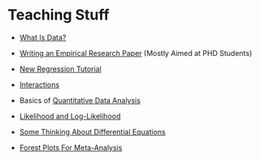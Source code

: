 # Teaching Stuff

* [What Is Data?](./what-is-data/what-is-data.html)

* [Writing an Empirical Research Paper](./empirical-paper/) (Mostly Aimed at PHD Students)

* [New Regression Tutorial](./new-regression-tutorial/index.html)

* [Interactions](./interactions/interactions.html)

* Basics of [Quantitative Data Analysis](./quantitative-data-analysis/quantitative-data-analysis.html)

* [Likelihood and Log-Likelihood](./likelihood-and-log-likelihood/likelihood-and-log-likelihood.html)

* [Some Thinking About Differential Equations](./differential-equations/differential-equations.html)

* [Forest Plots For Meta-Analysis](./forest-plot/)
